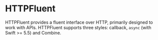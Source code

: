 # HTTPFluent

HTTPFluent provides a fluent interface over HTTP, primarily designed to work with APIs. HTTPFluent supports three styles: callback, `async` (with Swift >= 5.5) and Combine.
